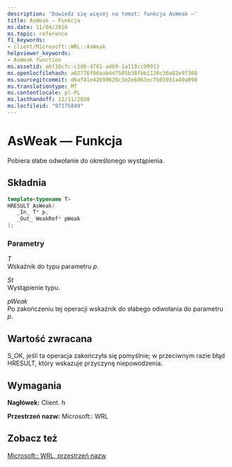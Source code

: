 ```yaml
---
description: 'Dowiedz się więcej na temat: funkcja AsWeak —'
title: AsWeak — Funkcja
ms.date: 11/04/2016
ms.topic: reference
f1_keywords:
- client/Microsoft::WRL::AsWeak
helpviewer_keywords:
- AsWeak function
ms.assetid: a6f10cfc-c1d6-4761-adb9-1a119cc99913
ms.openlocfilehash: a02776f06aab4d7505b38fbb1120c36a82e97368
ms.sourcegitcommit: d6af41e42699628c3e2e6063ec7b03931a49a098
ms.translationtype: MT
ms.contentlocale: pl-PL
ms.lasthandoff: 12/11/2020
ms.locfileid: "97175849"
---
```

# <a name="asweak-function"></a>AsWeak — Funkcja

Pobiera słabe odwołanie do określonego wystąpienia.

## <a name="syntax"></a>Składnia

```cpp
template<typename T>
HRESULT AsWeak(
   _In_ T* p,
   _Out_ WeakRef* pWeak
);
```

### <a name="parameters"></a>Parametry

*T*<br/>
Wskaźnik do typu parametru *p*.

*St*<br/>
Wystąpienie typu.

*pWeak*<br/>
Po zakończeniu tej operacji wskaźnik do słabego odwołania do parametru *p*.

## <a name="return-value"></a>Wartość zwracana

S_OK, jeśli ta operacja zakończyła się pomyślnie; w przeciwnym razie błąd HRESULT, który wskazuje przyczynę niepowodzenia.

## <a name="requirements"></a>Wymagania

**Nagłówek:** Client. h

**Przestrzeń nazw:** Microsoft:: WRL

## <a name="see-also"></a>Zobacz też

[Microsoft:: WRL, przestrzeń nazw](microsoft-wrl-namespace.md)
